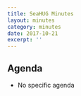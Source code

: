 ```yaml
---
title: SeaHUG Minutes
layout: minutes
category: minutes
date: 2017-10-21
excerpt: ''
---
```


## Agenda

* No specific agenda
